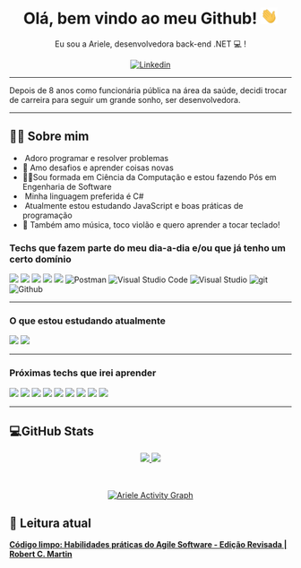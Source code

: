 <h1 align="center"> 
    Olá, bem vindo ao meu Github! <img src="https://raw.githubusercontent.com/ABSphreak/ABSphreak/master/gifs/Hi.gif" width="30px"> 
</h1>

<p align='center'>
  Eu sou a Ariele, desenvolvedora back-end .NET 💻 !
</p>

<p align='center'>
  <a href="https://www.linkedin.com/in/ariele-fatima-057579191/" target="_blank">
    <img alt="Linkedin" src="https://img.shields.io/badge/-LinkedIn-blue?style=flat-square&logo=Linkedin&logoColor=white&link=https://www.linkedin.com/in/ariele-fatima-057579191/">
  </a>
</p>

 ---

<p>
  Depois de 8 anos como funcionária pública na área da saúde, decidi trocar de carreira para seguir um grande sonho, ser desenvolvedora.
</p>

---

## 👩‍💻 Sobre mim
* <img width="16" src="https://about.gitlab.com/images/blogimages/GitLab-Dev.png" alt="" /> Adoro programar e resolver problemas
* 🌱 Amo desafios e aprender coisas novas
* 👩‍🎓Sou formada em Ciência da Computação e estou fazendo Pós em Engenharia de Software
* <img width="16" src="https://github.com/get-icon/geticon/blob/master/icons/c-sharp.svg" alt="" /> Minha linguagem preferida é C#
* <img width="16" src="https://github.com/get-icon/geticon/blob/master/icons/javascript.svg" alt="" /> Atualmente estou estudando JavaScript e boas práticas de programação
* 🎸 Também amo música, toco violão e quero aprender a tocar teclado!

### Techs que fazem parte do meu dia-a-dia e/ou que já tenho um certo domínio

<div style="display: inline_block">
  <a href="#" target="_blank"><img src="https://img.shields.io/badge/C%23-239120?style=for-the-badge&logo=c-sharp&logoColor=white" target="_blank"></a>
  <a href="#" target="_blank"><img src="https://img.shields.io/badge/.NET-5C2D91?style=for-the-badge&logo=.net&logoColor=white" target="_blank"></a>
  <a href="#" target="_blank"><img src="https://img.shields.io/badge/HTML5-E34F26?style=for-the-badge&logo=html5&logoColor=white" target="_blank"></a>
  <a href="#" target="_blank"><img src="https://img.shields.io/badge/CSS3-1572B6?style=for-the-badge&logo=css3&logoColor=white" target="_blank"></a>
  <a href="#" target="_blank"><img src="https://img.shields.io/badge/Microsoft%20SQL%20Sever-CC2927?style=for-the-badge&logo=microsoft%20sql%20server&logoColor=white" target="_blank"></a>
  <img  alt="Postman"  src="https://img.shields.io/badge/Postman-FF6C37?style=for-the-badge&logo=postman&logoColor=white"/>
  <img  alt="Visual Studio Code"  src="https://img.shields.io/badge/vsCode-0078D4?style=for-the-badge&logo=visual%20studio%20code&logoColor=white"/>
  <img  alt="Visual Studio"  src="https://img.shields.io/badge/Visual Studio-5C2D91.svg?style=for-the-badge&logo=visual-studio&logoColor=white"/>
  <img  alt="git"  src="https://img.shields.io/badge/GIT-%23E34F26.svg?style=for-the-badge&logo=git&logoColor=white"/>
  <img  alt="Github"  src="https://img.shields.io/badge/github-%23000000.svg?style=for-the-badge&logo=github&logoColor=white"/>
</div>

---

### O que estou estudando atualmente
<div style="display: inline_block">
  <a href="#" target="_blank"><img src="https://img.shields.io/badge/JavaScript-F7DF1E?style=for-the-badge&logo=javascript&logoColor=black" target="_blank"></a>
  <a href="#" target="_blank"><img src="https://img.shields.io/badge/firebase-%23039BE5.svg?style=for-the-badge&logo=firebase" target="_blank"></a>
</div>

---

### Próximas techs que irei aprender
<div style="display: inline_block">
  <a href="#" target="_blank"><img src="https://img.shields.io/badge/AngularJS-E23237?style=for-the-badge&logo=angularjs&logoColor=white" target="_blank"></a>
  <a href="#" target="_blank"><img src="https://img.shields.io/badge/TypeScript-007ACC?style=for-the-badge&logo=typescript&logoColor=white" target="_blank"></a>
  <a href="#" target="_blank"><img src="https://img.shields.io/badge/Node.js-43853D?style=for-the-badge&logo=node.js&logoColor=white" target="_blank"></a>
  <a href="#" target="_blank"><img src="https://img.shields.io/badge/Bootstrap-563D7C?style=for-the-badge&logo=bootstrap&logoColor=white" target="_blank"></a>
  <a href="#" target="_blank"><img src="https://img.shields.io/badge/React-20232A?style=for-the-badge&logo=react&logoColor=61DAFB" target="_blank"></a>
  <a href="#" target="_blank"><img src="https://img.shields.io/badge/Docker-2CA5E0?style=for-the-badge&logo=docker&logoColor=white" target="_blank"></a>  
  <a href="#" target="_blank"><img src="https://img.shields.io/badge/NPM-CB3837?style=for-the-badge&logo=npm&logoColor=white" target="_blank"></a>  
  <a href="#" target="_blank"><img src="https://img.shields.io/badge/Express.JS-000000?style=for-the-badge&logo=express&logoColor=white" target="_blank"></a>
  <a href="#" target="_blank"><img src="https://img.shields.io/badge/azure-%230072C6.svg?style=for-the-badge&logo=azure-devops&logoColor=white" target="_blank"></a>   
</div>

---

## 💻GitHub Stats
<div align="center">
  <a href="https://github.com/ariele-fatima">
  <img height="180em" src="https://github-readme-stats.vercel.app/api?username=ariele-fatima&show_icons=true&theme=material-palenight&include_all_commits=true&count_private=true"/>
  <img height="180em" src="https://github-readme-stats.vercel.app/api/top-langs/?username=ariele-fatima&layout=compact&langs_count=7&theme=material-palenight"/>
</div>
<br>
<br>  
<p  align="center">
  <a  href="https://github.com/ariele-fatima/github-readme-activity-graph"><img  alt="Ariele Activity Graph"  src="https://activity-graph.herokuapp.com/graph?username=ariele-fatima&bg_color=292d3e&color=a6accd&line=c792ea&point=89ddff&area=true&hide_border=true" /></a>
</p>
    
 ## 📖 Leitura atual

**[Código limpo: Habilidades práticas do Agile Software - Edição Revisada | Robert C. Martin](https://www.amazon.com.br/Código-limpo-Robert-C-Martin/dp/8576082675/)**
